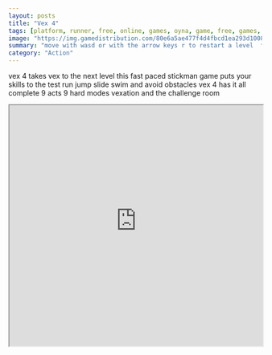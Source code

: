 ```yaml
---
layout: posts
title: "Vex 4"
tags: [platform, runner, free, online, games, oyna, game, free, games, play, play, games]
image: "https://img.gamedistribution.com/80e6a5ae477f4d4fbcd1ea293d10087d-512x384.jpeg"
summary: "move with wasd or with the arrow keys r to restart a level  free online games oyna game free games play play games"
category: "Action"
---
```


vex 4 takes vex to the next level this fast paced stickman game puts your skills to the test run jump slide swim and avoid obstacles vex 4 has it all complete 9 acts 9 hard modes vexation and the challenge room

<iframe width="100%" height="480px;" src="https://html5.gamedistribution.com/80e6a5ae477f4d4fbcd1ea293d10087d/"></iframe>